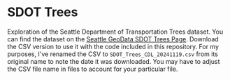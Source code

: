 # SDOT Trees

Exploration of the Seattle Department of Transportation Trees dataset.
You can find the dataset on the [Seattle GeoData SDOT Trees Page](https://data-seattlecitygis.opendata.arcgis.com/datasets/sdot-trees/explore).
Download the CSV version to use it with the code included in this repository.
For my purposes, I've renamed the CSV to `SDOT_Trees_CDL_20241119.csv` from its original name to note the date it was downloaded.
You may have to adjust the CSV file name in files to account for your particular file.
